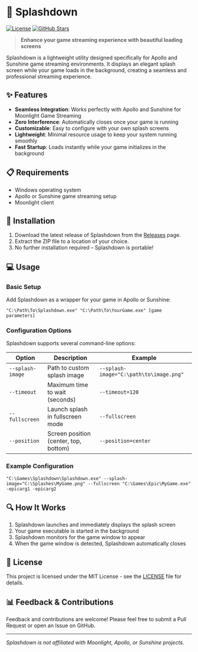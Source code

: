 # 🌊 Splashdown

[![License](https://img.shields.io/badge/license-MIT-blue.svg)](LICENSE)
[![GitHub Stars](https://img.shields.io/github/stars/philipgyllhamn/splashdown?style=social)](https://github.com/yourusername/splashdown)

> **Enhance your game streaming experience with beautiful loading screens**

Splashdown is a lightweight utility designed specifically for Apollo and Sunshine game streaming environments. It displays an elegant splash screen while your game loads in the background, creating a seamless and professional streaming experience.

## ✨ Features

- **Seamless Integration**: Works perfectly with Apollo and Sunshine for Moonlight Game Streaming
- **Zero Interference**: Automatically closes once your game is running
- **Customizable**: Easy to configure with your own splash screens
- **Lightweight**: Minimal resource usage to keep your system running smoothly
- **Fast Startup**: Loads instantly while your game initializes in the background

## 📋 Requirements

- Windows operating system
- Apollo or Sunshine game streaming setup
- Moonlight client

## 🚀 Installation

1. Download the latest release of Splashdown from the [Releases](https://github.com/philipgyllhamn/splashdown/releases) page.
2. Extract the ZIP file to a location of your choice.
3. No further installation required – Splashdown is portable!

## 💻 Usage

### Basic Setup

Add Splashdown as a wrapper for your game in Apollo or Sunshine:

```
"C:\Path\To\Splashdown.exe" "C:\Path\To\YourGame.exe" [game parameters]
```

### Configuration Options

Splashdown supports several command-line options:

| Option | Description | Example |
|--------|-------------|---------|
| `--splash-image` | Path to custom splash image | `--splash-image="C:\path\to\image.png"` |
| `--timeout` | Maximum time to wait (seconds) | `--timeout=120` |
| `--fullscreen` | Launch splash in fullscreen mode | `--fullscreen` |
| `--position` | Screen position (center, top, bottom) | `--position=center` |

### Example Configuration

```
"C:\Games\Splashdown\Splashdown.exe" --splash-image="C:\Splashes\MyGame.png" --fullscreen "C:\Games\Epic\MyGame.exe" -epicarg1 -epicarg2
```

## 🔍 How It Works

1. Splashdown launches and immediately displays the splash screen
2. Your game executable is started in the background
3. Splashdown monitors for the game window to appear
4. When the game window is detected, Splashdown automatically closes

<!-- ## 🛠️ Troubleshooting

**Splash screen won't close:**
- Increase the timeout value with `--timeout=X` where X is seconds
- Verify the game process is actually starting

**Game loads but splash remains:**
- Some games use launcher processes which can confuse detection
- Use `--process-name="ActualGame.exe"` to specify the exact process to wait for -->

## 📝 License

This project is licensed under the MIT License - see the [LICENSE](LICENSE) file for details.

## 📊 Feedback & Contributions

Feedback and contributions are welcome! Please feel free to submit a Pull Request or open an Issue on GitHub.

---

*Splashdown is not affiliated with Moonlight, Apollo, or Sunshine projects.*